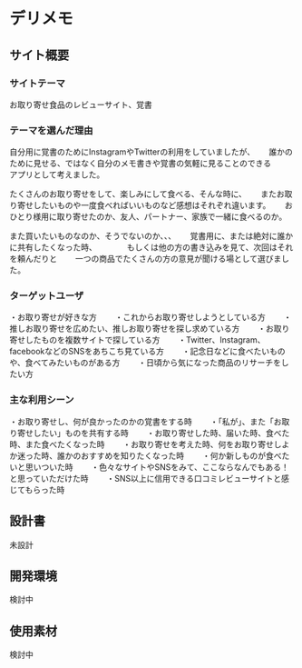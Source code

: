 # デリメモ

## サイト概要

### サイトテーマ　　
お取り寄せ食品のレビューサイト、覚書　　

### テーマを選んだ理由　　
自分用に覚書のためにInstagramやTwitterの利用をしていましたが、　　
誰かのために見せる、ではなく自分のメモ書きや覚書の気軽に見ることのできる　　
アプリとして考えました。　　

たくさんのお取り寄せをして、楽しみにして食べる、そんな時に、　　
またお取り寄せしたいものや一度食べればいいものなど感想はそれぞれ違います。　　
おひとり様用に取り寄せたのか、友人、パートナー、家族で一緒に食べるのか。　　

また買いたいものなのか、そうでないのか、、、　　
覚書用に、または絶対に誰かに共有したくなった時、　　　　
もしくは他の方の書き込みを見て、次回はそれを頼んだりと　　
一つの商品でたくさんの方の意見が聞ける場として選びました。　　

### ターゲットユーザ　　
・お取り寄せが好きな方　　
・これからお取り寄せしようとしている方　　
・推しお取り寄せを広めたい、推しお取り寄せを探し求めている方　　
・お取り寄せしたものを複数サイトで探している方　　
・Twitter、Instagram、facebookなどのSNSをあちこち見ている方　　
・記念日などに食べたいものや、食べてみたいものがある方　　
・日頃から気になった商品のリサーチをしたい方　　


### 主な利用シーン　　
・お取り寄せし、何が良かったのかの覚書をする時　　
・「私が」、また「お取り寄せしたい」ものを共有する時　　
・お取り寄せした時、届いた時、食べた時、また食べたくなった時　　
・お取り寄せを考えた時、何をお取り寄せしよか迷った時、誰かのおすすめを知りたくなった時　　
・何か新しものが食べたいと思いついた時　　
・色々なサイトやSNSをみて、ここならなんでもある！と思っていただけた時　　
・SNS以上に信用できる口コミレビューサイトと感じてもらった時　　

## 設計書
未設計

## 開発環境
検討中
## 使用素材
検討中
